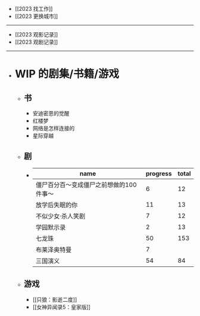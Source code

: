 - [[2023 找工作]]
- [[2023 更换城市]]
- ----
- [[2023 观影记录]]
- [[2023 观剧记录]]
- ---
- # WIP 的剧集/书籍/游戏
	- ## 书
		- 安迪密恩的觉醒
		- 红楼梦
		- 网络是怎样连接的
		- 星际穿越
	- ## 剧
		- |name|progress|total|
		  |--|--|--|
		  |僵尸百分百～变成僵尸之前想做的100件事～|6|12|
		  |放学后失眠的你|11|13|
		  |不似少女·杀人笑剧|7|12|
		  |学园默示录|2|13|
		  |七龙珠|50|153|
		  |布莱泽奥特曼|7||
		  |三国演义|54|84|
	- ## 游戏
		- [[只狼：影逝二度]]
		- [[女神异闻录5：皇家版]]